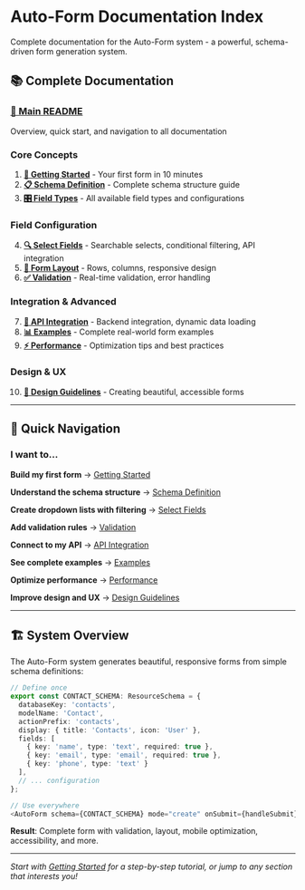 # Auto-Form Documentation Index

Complete documentation for the Auto-Form system - a powerful, schema-driven form generation system.

## 📚 Complete Documentation

### **[📖 Main README](./README.md)**
Overview, quick start, and navigation to all documentation

### **Core Concepts**
1. **[🚀 Getting Started](./getting-started.md)** - Your first form in 10 minutes
2. **[📋 Schema Definition](./schema-definition.md)** - Complete schema structure guide
3. **[🎛️ Field Types](./field-types.md)** - All available field types and configurations

### **Field Configuration**
4. **[🔍 Select Fields](./select-fields.md)** - Searchable selects, conditional filtering, API integration
5. **[📐 Form Layout](./form-layout.md)** - Rows, columns, responsive design
6. **[✅ Validation](./validation.md)** - Real-time validation, error handling

### **Integration & Advanced**
7. **[🔗 API Integration](./api-integration.md)** - Backend integration, dynamic data loading
8. **[📊 Examples](./examples.md)** - Complete real-world form examples
9. **[⚡ Performance](./performance.md)** - Optimization tips and best practices

### **Design & UX**
10. **[🎨 Design Guidelines](./design-guidelines.md)** - Creating beautiful, accessible forms

---

## 🎯 Quick Navigation

### **I want to...**

**Build my first form** → [Getting Started](./getting-started.md)

**Understand the schema structure** → [Schema Definition](./schema-definition.md)

**Create dropdown lists with filtering** → [Select Fields](./select-fields.md)

**Add validation rules** → [Validation](./validation.md)

**Connect to my API** → [API Integration](./api-integration.md)

**See complete examples** → [Examples](./examples.md)

**Optimize performance** → [Performance](./performance.md)

**Improve design and UX** → [Design Guidelines](./design-guidelines.md)

---

## 🏗️ System Overview

The Auto-Form system generates beautiful, responsive forms from simple schema definitions:

```typescript
// Define once
export const CONTACT_SCHEMA: ResourceSchema = {
  databaseKey: 'contacts',
  modelName: 'Contact',
  actionPrefix: 'contacts',
  display: { title: 'Contacts', icon: 'User' },
  fields: [
    { key: 'name', type: 'text', required: true },
    { key: 'email', type: 'email', required: true },
    { key: 'phone', type: 'text' }
  ],
  // ... configuration
};

// Use everywhere
<AutoForm schema={CONTACT_SCHEMA} mode="create" onSubmit={handleSubmit} />
```

**Result**: Complete form with validation, layout, mobile optimization, accessibility, and more.

---

*Start with [Getting Started](./getting-started.md) for a step-by-step tutorial, or jump to any section that interests you!*
